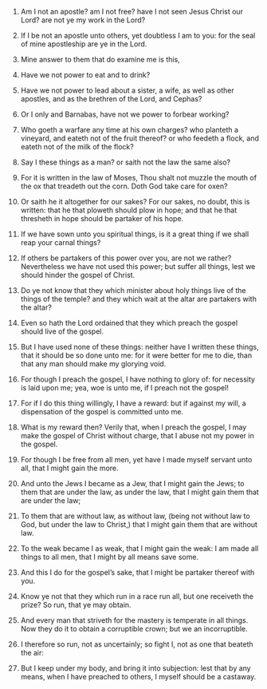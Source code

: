 1. Am I not an apostle? am I not free? have I not seen Jesus Christ
our Lord? are not ye my work in the Lord?

2. If I be not an apostle
unto others, yet doubtless I am to you: for the seal of mine
apostleship are ye in the Lord.

3. Mine answer to them that do examine me is this,

4. Have we not
power to eat and to drink?

5. Have we not power to lead about a
sister, a wife, as well as other apostles, and as the brethren of the
Lord, and Cephas?

6. Or I only and Barnabas, have not we power to
forbear working?

7. Who goeth a warfare any time at his own charges?
who planteth a vineyard, and eateth not of the fruit thereof? or who
feedeth a flock, and eateth not of the milk of the flock?

8. Say I
these things as a man? or saith not the law the same also?

9. For it
is written in the law of Moses, Thou shalt not muzzle the mouth of the
ox that treadeth out the corn. Doth God take care for oxen?

10. Or
saith he it altogether for our sakes? For our sakes, no doubt, this is
written: that he that ploweth should plow in hope; and that he that
thresheth in hope should be partaker of his hope.

11. If we have sown unto you spiritual things, is it a great thing if
we shall reap your carnal things?

12. If others be partakers of this
power over you, are not we rather? Nevertheless we have not used this
power; but suffer all things, lest we should hinder the gospel of
Christ.

13. Do ye not know that they which minister about holy things live of
the things of the temple? and they which wait at the altar are
partakers with the altar?

14. Even so hath the Lord ordained that
they which preach the gospel should live of the gospel.

15. But I have used none of these things: neither have I written
these things, that it should be so done unto me: for it were better
for me to die, than that any man should make my glorying void.

16. For though I preach the gospel, I have nothing to glory of: for
necessity is laid upon me; yea, woe is unto me, if I preach not the
gospel!

17. For if I do this thing willingly, I have a reward: but
if against my will, a dispensation of the gospel is committed unto me.

18. What is my reward then? Verily that, when I preach the gospel, I
may make the gospel of Christ without charge, that I abuse not my
power in the gospel.

19. For though I be free from all men, yet have I made myself servant
unto all, that I might gain the more.

20. And unto the Jews I became as a Jew, that I might gain the Jews;
to them that are under the law, as under the law, that I might gain
them that are under the law;

21. To them that are without law, as
without law, (being not without law to God, but under the law to
Christ,) that I might gain them that are without law.

22. To the weak became I as weak, that I might gain the weak: I am
made all things to all men, that I might by all means save some.

23. And this I do for the gospel’s sake, that I might be partaker
thereof with you.

24. Know ye not that they which run in a race run all, but one
receiveth the prize? So run, that ye may obtain.

25. And every man that striveth for the mastery is temperate in all
things. Now they do it to obtain a corruptible crown; but we an
incorruptible.

26. I therefore so run, not as uncertainly; so fight I, not as one
that beateth the air:

27. But I keep under my body, and bring it into
subjection: lest that by any means, when I have preached to others, I
myself should be a castaway.